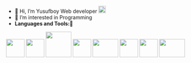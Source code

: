 - 👋 Hi, I’m Yusufboy Web developer <img src="https://raw.githubusercontent.com/axshivam/axshivam/master/Assets/Earth.gif" width="20">
- 👀 I’m interested in Programming
- **Languages and Tools:**🥦
<p align="left">
  <img src="https://media3.giphy.com/media/kdFc8fubgS31b8DsVu/giphy.webp" width="50">
  <img src="https://media3.giphy.com/media/ln7z2eWriiQAllfVcn/200w.webp" width="50">
  <img src="https://camo.githubusercontent.com/f5986f0f631b304f434616e3e416b5a8a83bc3a1e888747944f2dcb308d613e1/68747470733a2f2f6d656469612e67697068792e636f6d2f6d656469612f6b483144426b504e795a504f6b304278724d2f67697068792e676966" width="70">
  <img src="https://i.giphy.com/media/eNAsjO55tPbgaor7ma/200w.webp" width="50">
  <img src="https://seeklogo.com/images/N/nextjs-logo-963D40B71E-seeklogo.com.png" width="70" height="50">
  <img src="https://i.giphy.com/media/IdyAQJVN2kVPNUrojM/200.webp" width="50">
  <img src="https://brandlogos.net/wp-content/uploads/2021/09/bootstrap-logo.png" width="50" height="50">
  <img src="https://getlogovector.com/wp-content/uploads/2021/01/tailwind-css-logo-vector.png" width="70" height="50">
</p>


<!---
yusuf591-cpu/yusuf591-cpu is a ✨ special ✨ repository because its `README.md` (this file) appears on your GitHub profile.
You can click the Preview link to take a look at your changes.
--->

